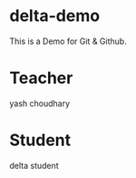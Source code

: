 # delta-demo
This is a Demo for Git &amp; Github.


# Teacher
yash choudhary

# Student
delta student

